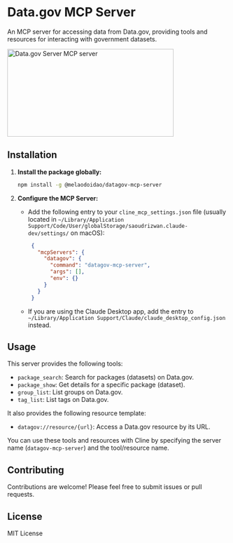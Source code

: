 # Data.gov MCP Server

An MCP server for accessing data from Data.gov, providing tools and resources for interacting with government datasets.

<a href="https://glama.ai/mcp/servers/qi5i2d6sen">
  <img width="380" height="200" src="https://glama.ai/mcp/servers/qi5i2d6sen/badge" alt="Data.gov Server MCP server" />
</a>

## Installation

1.  **Install the package globally:**

    ```bash
    npm install -g @melaodoidao/datagov-mcp-server
    ```

2. **Configure the MCP Server:**

   - Add the following entry to your `cline_mcp_settings.json` file (usually located in `~/Library/Application Support/Code/User/globalStorage/saoudrizwan.claude-dev/settings/` on macOS):

     ```json
      {
        "mcpServers": {
          "datagov": {
            "command": "datagov-mcp-server",
            "args": [],
            "env": {}
          }
        }
      }
     ```
    - If you are using the Claude Desktop app, add the entry to `~/Library/Application Support/Claude/claude_desktop_config.json` instead.

## Usage

This server provides the following tools:

*   `package_search`: Search for packages (datasets) on Data.gov.
*   `package_show`: Get details for a specific package (dataset).
*   `group_list`: List groups on Data.gov.
*   `tag_list`: List tags on Data.gov.

It also provides the following resource template:

*   `datagov://resource/{url}`: Access a Data.gov resource by its URL.

You can use these tools and resources with Cline by specifying the server name (`datagov-mcp-server`) and the tool/resource name.

## Contributing

Contributions are welcome! Please feel free to submit issues or pull requests.

## License

MIT License